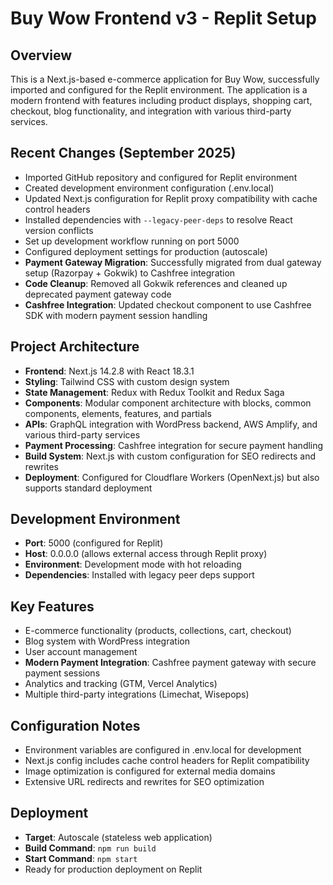 # Buy Wow Frontend v3 - Replit Setup

## Overview
This is a Next.js-based e-commerce application for Buy Wow, successfully imported and configured for the Replit environment. The application is a modern frontend with features including product displays, shopping cart, checkout, blog functionality, and integration with various third-party services.

## Recent Changes (September 2025)
- Imported GitHub repository and configured for Replit environment
- Created development environment configuration (.env.local)
- Updated Next.js configuration for Replit proxy compatibility with cache control headers
- Installed dependencies with `--legacy-peer-deps` to resolve React version conflicts
- Set up development workflow running on port 5000
- Configured deployment settings for production (autoscale)
- **Payment Gateway Migration**: Successfully migrated from dual gateway setup (Razorpay + Gokwik) to Cashfree integration
- **Code Cleanup**: Removed all Gokwik references and cleaned up deprecated payment gateway code
- **Cashfree Integration**: Updated checkout component to use Cashfree SDK with modern payment session handling

## Project Architecture
- **Frontend**: Next.js 14.2.8 with React 18.3.1
- **Styling**: Tailwind CSS with custom design system
- **State Management**: Redux with Redux Toolkit and Redux Saga
- **Components**: Modular component architecture with blocks, common components, elements, features, and partials
- **APIs**: GraphQL integration with WordPress backend, AWS Amplify, and various third-party services
- **Payment Processing**: Cashfree integration for secure payment handling
- **Build System**: Next.js with custom configuration for SEO redirects and rewrites
- **Deployment**: Configured for Cloudflare Workers (OpenNext.js) but also supports standard deployment

## Development Environment
- **Port**: 5000 (configured for Replit)
- **Host**: 0.0.0.0 (allows external access through Replit proxy)
- **Environment**: Development mode with hot reloading
- **Dependencies**: Installed with legacy peer deps support

## Key Features
- E-commerce functionality (products, collections, cart, checkout)
- Blog system with WordPress integration
- User account management
- **Modern Payment Integration**: Cashfree payment gateway with secure payment sessions
- Analytics and tracking (GTM, Vercel Analytics)
- Multiple third-party integrations (Limechat, Wisepops)

## Configuration Notes
- Environment variables are configured in .env.local for development
- Next.js config includes cache control headers for Replit compatibility
- Image optimization is configured for external media domains
- Extensive URL redirects and rewrites for SEO optimization

## Deployment
- **Target**: Autoscale (stateless web application)
- **Build Command**: `npm run build`
- **Start Command**: `npm start`
- Ready for production deployment on Replit